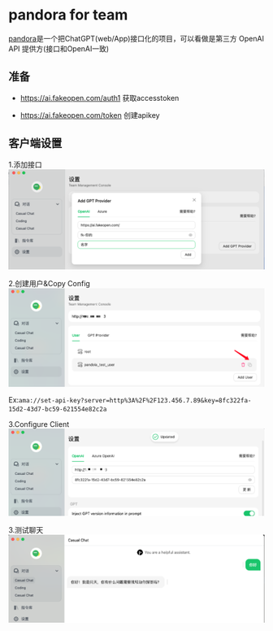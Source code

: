 # pandora for team

[pandora](pandora)是一个把ChatGPT(web/App)接口化的项目，可以看做是第三方 OpenAI API 提供方(接口和OpenAI一致)

## 准备
- https://ai.fakeopen.com/auth1 获取accesstoken

- https://ai.fakeopen.com/token 创建apikey

## 客户端设置

1.添加接口
 ![](ama_pandola_provider.png)

2.创建用户&Copy Config
 ![](ama_pandola_copy_config.png)

 Ex:`ama://set-api-key?server=http%3A%2F%2F123.456.7.89&key=8fc322fa-15d2-43d7-bc59-621554e82c2a`

3.Configure Client
![](ama_pandola_config_client.png)

3.测试聊天
 ![](ama_pandola_chat_test.png)